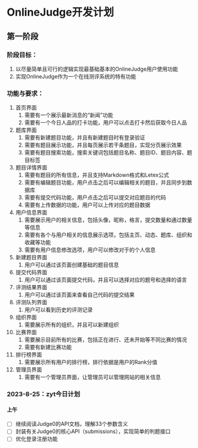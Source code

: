 # OnlineJudge开发计划

## 第一阶段

### 阶段目标：

1. 以尽量简单且可行的逻辑实现最基础基本的OnlineJudge用户使用功能
2. 实现OnlineJudge作为一个在线测评系统的特有功能

### 功能与要求：

1. 首页界面
   1. 需要有一个展示最新消息的“新闻”功能
   2. 需要有一个今日人品的打卡功能，用户可以点击打卡然后获取今日人品
2. 题库界面
   1. 需要有新建题目功能，并且有新建题目时有登录验证
   2. 需要有题目展示功能，并且每页展示若干条题目，实现分页展示效果
   3. 需要有题目搜索功能，搜索关键词包括题目名称、题目ID、题目内容、题目标签
3. 题目详情界面
   1. 需要有题目的所有信息，并且支持Markdown格式和Letex公式
   2. 需要有编辑题目功能，用户点击之后可以编辑相关的题目，并且同步到数据库
   3. 需要有提交代码功能，用户点击之后可以提交对应题目的代码
   4. 需要有上传数据的功能，用户可以上传对应的题目数据
4. 用户信息界面
   1. 需要展示用户的相关信息，包括头像，昵称，格言，提交数量和通过数量等信息
   2. 需要有各个与用户相关的信息展示选项，包括主页、动态、题库、组织和收藏等功能
   3. 需要有用户信息修改选项，用户可以修改对于的个人信息
5. 新建题目界面
   1. 用户可以通过该页面创建基础的题目信息
6. 提交代码界面
   1. 用户可以通过该页面提交代码，并且可以选择对应的题号和选择的语言
7. 评测结果界面
   1. 用户可以通过该页面来查看自己代码的提交结果
8. 评测队列界面
   1. 用户可以看到历史的评测记录
9. 组织界面
   1. 需要展示所有的组织，并且可以新建组织
10. 比赛界面
    1. 需要展示目前所有的比赛，包括正在进行、还未开始等不同比赛的情况
    2. 需要有新建比赛功能
11. 排行榜界面
    1. 需要展示所有用户的排行榜，排行依据是用户的Rank分值
12. 管理员界面
    1. 需要有一个管理员界面，让管理员可以管理网站的相关信息

### 2023-8-25：zyt今日计划

#### 上午

- [ ] 继续阅读Judge0的API文档，理解33个参数含义
- [ ] 封装有关Judge0的核心API（submissions），实现简单的判题接口
- [ ] 优化登录注册功能
